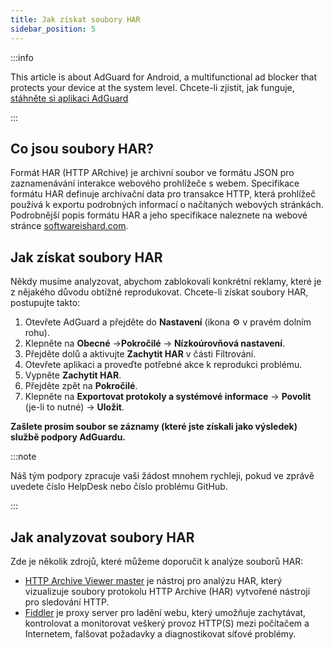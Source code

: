 ```yaml
---
title: Jak získat soubory HAR
sidebar_position: 5
---
```


:::info

This article is about AdGuard for Android, a multifunctional ad blocker that protects your device at the system level. Chcete-li zjistit, jak funguje, [stáhněte si aplikaci AdGuard](https://agrd.io/download-kb-adblock)

:::

## Co jsou soubory HAR?

Formát HAR (HTTP ARchive) je archivní soubor ve formátu JSON pro zaznamenávání interakce webového prohlížeče s webem. Specifikace formátu HAR definuje archivační data pro transakce HTTP, která prohlížeč používá k exportu podrobných informací o načítaných webových stránkách. Podrobnější popis formátu HAR a jeho specifikace naleznete na webové stránce [ softwareishard.com](http://www.softwareishard.com/blog/har-12-spec/).

## Jak získat soubory HAR

Někdy musíme analyzovat, abychom zablokovali konkrétní reklamy, které je z nějakého důvodu obtížné reprodukovat. Chcete-li získat soubory HAR, postupujte takto:

1. Otevřete AdGuard a přejděte do **Nastavení** (ikona ⚙ v pravém dolním rohu).
2. Klepněte na **Obecné** →**Pokročilé** → **Nízkoúrovňová nastavení**.
3. Přejděte dolů a aktivujte **Zachytit HAR** v části Filtrování.
4. Otevřete aplikaci a proveďte potřebné akce k reprodukci problému.
5. Vypněte **Zachytit HAR**.
6. Přejděte zpět na **Pokročilé**.
7. Klepněte na **Exportovat protokoly a systémové informace** → **Povolit** (je-li to nutné) → **Uložit**.

**Zašlete prosím soubor se záznamy (které jste získali jako výsledek) službě podpory AdGuardu.**

:::note

Náš tým podpory zpracuje vaši žádost mnohem rychleji, pokud ve zprávě uvedete číslo HelpDesk nebo číslo problému GitHub.

:::

## Jak analyzovat soubory HAR

Zde je několik zdrojů, které můžeme doporučit k analýze souborů HAR:

- [HTTP Archive Viewer master](https://gitgrimbo.github.io/harviewer/master/) je nástroj pro analýzu HAR, který vizualizuje soubory protokolu HTTP Archive (HAR) vytvořené nástroji pro sledování HTTP.
- [Fiddler](https://www.telerik.com/fiddler) je proxy server pro ladění webu, který umožňuje zachytávat, kontrolovat a monitorovat veškerý provoz HTTP(S) mezi počítačem a Internetem, falšovat požadavky a diagnostikovat síťové problémy.
